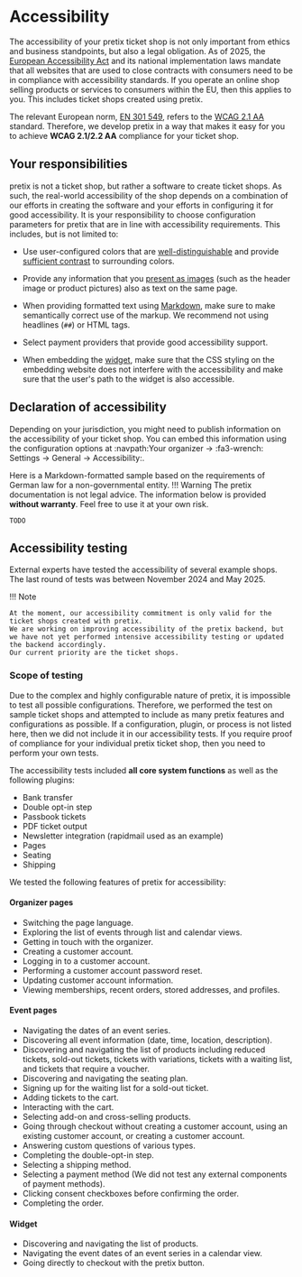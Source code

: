 # Accessibility

The accessibility of your pretix ticket shop is not only important from ethics and business standpoints, but also a legal obligation.
As of 2025, the [European Accessibility Act](https://en.wikipedia.org/wiki/European_Accessibility_Act) and its national implementation laws mandate that all websites that are used to close contracts with consumers need to be in compliance with accessibility standards.
If you operate an online shop selling products or services to consumers within the EU, then this applies to you. 
This includes ticket shops created using pretix. 

The relevant European norm, [EN 301 549](https://en.wikipedia.org/wiki/EN_301_549), refers to the [WCAG 2.1 AA](https://en.wikipedia.org/wiki/Web_Content_Accessibility_Guidelines) standard.
Therefore, we develop pretix in a way that makes it easy for you to achieve **WCAG 2.1/2.2 AA** compliance for your ticket shop.

## Your responsibilities

pretix is not a ticket shop, but rather a software to create ticket shops.
As such, the real-world accessibility of the shop depends on a combination of our efforts in creating the software and your efforts in configuring it for good accessibility.
It is your responsibility to choose configuration parameters for pretix that are in line with accessibility requirements.
This includes, but is not limited to:

- Use user-configured colors that are [well-distinguishable](https://www.w3.org/TR/WCAG22/#use-of-color) and provide [sufficient contrast](https://www.w3.org/TR/WCAG22/#contrast-minimum) to surrounding colors.

- Provide any information that you [present as images](https://www.w3.org/TR/WCAG22/#images-of-text) (such as the header image or product pictures) also as text on the same page. 

- When providing formatted text using [Markdown](../guides/markdown.md), make sure to make semantically correct use of the markup. 
We recommend not using headlines (``##``) or HTML tags. 

- Select payment providers that provide good accessibility support.

- When embedding the [widget](../guides/widget.md), make sure that the CSS styling on the embedding website does not interfere with the accessibility and make sure that the user's path to the widget is also accessible.

## Declaration of accessibility

Depending on your jurisdiction, you might need to publish information on the accessibility of your ticket shop.
You can embed this information using the configuration options at :navpath:Your organizer → :fa3-wrench: Settings → General → Accessibility:. 

Here is a Markdown-formatted sample based on the requirements of German law for a non-governmental entity.
!!! Warning 
    The pretix documentation is not legal advice. 
    The information below is provided **without warranty**. 
Feel free to use it at your own risk.

```
TODO
```

## Accessibility testing

External experts have tested the accessibility of several example shops. 
The last round of tests was between November 2024 and May 2025.

!!! Note

    At the moment, our accessibility commitment is only valid for the ticket shops created with pretix.
    We are working on improving accessibility of the pretix backend, but we have not yet performed intensive accessibility testing or updated the backend accordingly. 
    Our current priority are the ticket shops. 

### Scope of testing

Due to the complex and highly configurable nature of pretix, it is impossible to test all possible configurations.
Therefore, we performed the test on sample ticket shops and attempted to include as many pretix features and configurations as possible.
If a configuration, plugin, or process is not listed here, then we did not include it in our accessibility tests.
If you require proof of compliance for your individual pretix ticket shop, then you need to perform your own tests.

The accessibility tests included **all core system functions** as well as the following plugins:

- Bank transfer
- Double opt-in step 
- Passbook tickets
- PDF ticket output
- Newsletter integration (rapidmail used as an example)
- Pages
- Seating
- Shipping

We tested the following features of pretix for accessibility: 

#### Organizer pages

- Switching the page language.
- Exploring the list of events through list and calendar views.
- Getting in touch with the organizer.
- Creating a customer account.
- Logging in to a customer account.
- Performing a customer account password reset.
- Updating customer account information.
- Viewing memberships, recent orders, stored addresses, and profiles.

#### Event pages

- Navigating the dates of an event series.
- Discovering all event information (date, time, location, description).
- Discovering and navigating the list of products including reduced tickets, sold-out tickets, tickets with variations, tickets with a waiting list, and tickets that require a voucher.
- Discovering and navigating the seating plan.
- Signing up for the waiting list for a sold-out ticket.
- Adding tickets to the cart. 
- Interacting with the cart. 
- Selecting add-on and cross-selling products.
- Going through checkout without creating a customer account, using an existing customer account, or creating a customer account.
- Answering custom questions of various types.
- Completing the double-opt-in step.
- Selecting a shipping method.
- Selecting a payment method (We did not test any external components of payment methods).
- Clicking consent checkboxes before confirming the order.
- Completing the order.

#### Widget

- Discovering and navigating the list of products.
- Navigating the event dates of an event series in a calendar view.
- Going directly to checkout with the pretix button.
